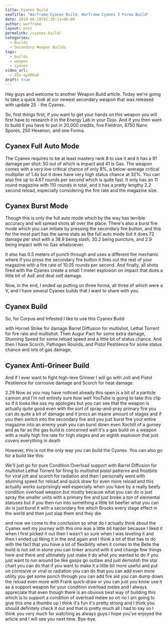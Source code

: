 ```yaml
---
title: Cyanex Build
seoTitle: "Warframe Cyanex Build. Warframe Cyanex 3 Forma Build"
date: 2019-06-10T02:39:11+00:00
author: warframe
layout: post
permalink: /cyanex-build/
categories:
  - Builds
  - Secondary Weapon Builds
tags:
  - builds
  - weapon
  - cyanex
video_url:
  - ISs-ayXMXa8
draft: true
---
```

Hey guys and welcome to another Weapon Build article. Today we're going to take a quick look at our newest secondary weapon that was released with update 25 - the Cyanex.<!--more-->

So, first things first, if you want to get your hands on this weapon you will first have to research it in the Energy Lab in your Dojo. And if you then want to build it you have to put in 20,000 credits, five Fieldron, 8750 Nano Spores, 250 Hexenon, and one Forma. 

## Cyanex Full Auto Mode
The Cyanex requires to be at least mastery rank 8 to use it and it has a 91 damage per shot: 50 out of which is impact and 41 is Gas. The weapon comes with a very low critical chance of only 8%, a below-average critical multiplier of 1.4x but it does have very high status chance at 32%. You can also fire up to 4.67 rounds per second which is quite fast. It only has an 11 round magazine with 110 rounds in total, and it has a pretty lengthy 2.2 second reload, especially considering the fire rate and the magazine size. 

## Cyanex Burst Mode
Though this is only the full auto mode which by the way has terrible accuracy and will spread shots all over the place. There's also a burst fire mode which you can initiate by pressing the secondary fire button, and this for the most part has the same stats as the full auto mode but it does 72 damage per shot with a 38.9 being slash, 30.2 being puncture, and 2.9 being impact with no Gas whatsoever. 

It also has 0.5 meters of punch through and uses a different fire mechanic where if you press the secondary fire button it fires out the rest of your magazine with a fire rate of 10.05 rounds per second. And finally, all shots fired with the Cyanex create a small 1 meter explosion on impact that does a little bit of AoE and deal self damage.

Now, in the end, I ended up putting on three forma, all three of which were a V, and I have several Cyanex builds that I want to share with you. 

## Cyanex Build 
So, for Corpus and Infested I like to use this Cyanex Build:

with Hornet Strike for damage Barrel Diffusion for multishot, Lethal Torrent for fire rate and multishot. Then Augur Pact for some extra damage, Stunning Speed for some reload speed and a little bit of status chance. And then I have Scorch, Pathogen Rounds, and Pistol Pestilence for some status chance and lots of gas damage. 

## Cyanex Anti-Grineer Build
And if I ever want to fight high-leve Grineer I will go with Jolt and Pistol Pestilence for corrosive damage and Scorch for heat damage.

2.29
Now as you may have noticed already this open is a bit of a particle cannon and I'm not entirely sure how well YouTube is going to take this clip so if it looks like ass my apologies but you can see that the weapon is actually quite good even with the sort of spray-and-pray primary fire you can do quite a bit of damage and it procs an insane amount of stages and if you then switch into the secondary fire and you just burst fire your entire magazine into an enemy yeah you can burst down even Xochitl of a gurney and as far as the gas build is concerned well it's a gas build on a weapon with a really high fire rate for high stages and an eighth explosion that just covers everything in death 

However, this is not the only way you can build the Cyanex. You can also go for a build like this: 

We'll just go for pure Condition Overload support with Barrel Diffusion for multishot Lethal Torrent for firing to multishot pistol patterns and frostbite for viral jolt and scorch for radiation and then I personally went with stunning speed for reload and quick draw for even more reload and this actually works surprisingly well especially when you have by a really beefy condition overload weapon but mostly because what you can do is just spray the smaller units with a primary fire and just broke a ton of elemental statuses but if you then run into something a little bit beefier what you can do is just burst it with a secondary fire which Brooks every stage effect in the world and then just slap them and they die 

and now we come to the conclusion so what do I actually think about the Cyanex well my journey with this one was a little bit harder because I liked it when I first picked it out then I wasn't so sure when I was leveling it and then I ended up liking it in the end again and I think a lot of that has to do with the fact that you have a lot of flexibility when it comes to the Belle the build is not set in stone you can tinker around with it and change few things here and there and ultimately just make it do what you wanted to do if you just want to run around be like gasps go outlaw and just demolish the star chart you can do that if you want to make it a little bit more useful and put on corrosive or viral or radiation you can do that you can add even more utility you get some punch through you can add fire aid you can dump down the reload even more with Frank quick-draw or you can just you know use it as a support weapon for your condition overload melee and I always appreciate that even though there is an obvious best way of building this which is to support a condition of overload melee so oh no I am going to give this one a thumbs up I think it's fun it's pretty strong and I think you should definitely check it out and that is pretty much all I had to say so I think you very much for watching as always guys I hope you've enjoyed the article and I will see you next time. Bye-bye. 